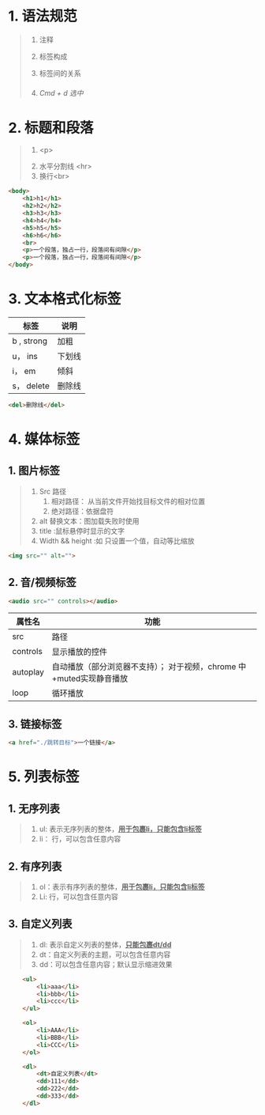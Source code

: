 # 1. 语法规范

> 1. 注释
>
> 2. 标签构成
>
> 3. 标签间的关系
>
> 4. ###### Cmd + d 选中

# 2. 标题和段落

> 1. \<p></p>
> 2. 水平分割线 \<hr>
> 3. 换行\<br>

```html
<body>
    <h1>h1</h1>
    <h2>h2</h2>
    <h3>h3</h3>
    <h4>h4</h4>
    <h5>h5</h5>
    <h6>h6</h6>
    <br>
    <p>一个段落，独占一行，段落间有间隙</p>
    <p>一个段落，独占一行，段落间有间隙</p>
</body>
```

# 3. 文本格式化标签

| 标签       | 说明   |
| ---------- | ------ |
| b , strong | 加粗   |
| u， ins    | 下划线 |
| i， em     | 倾斜   |
| s， delete | 删除线 |

```html
<del>删除线</del>
```



# 4. 媒体标签

## 1. 图片标签

> 1. Src 路径
>    1. 相对路径： 从当前文件开始找目标文件的相对位置
>    2. 绝对路径：依据盘符
> 2. alt 替换文本：图加载失败时使用
> 3. title :鼠标悬停时显示的文字
> 4. Width && height :如 只设置一个值，自动等比缩放

```html
<img src="" alt="">
```

## 2. 音/视频标签

```html
<audio src="" controls></audio>
```

| 属性名   | 功能                                                         |
| -------- | ------------------------------------------------------------ |
| src      | 路径                                                         |
| controls | 显示播放的控件                                               |
| autoplay | 自动播放（部分浏览器不支持）； 对于视频，chrome 中+muted实现静音播放 |
| loop     | 循环播放                                                     |

## 3. 链接标签

```html
<a href="./跳转目标">一个链接</a>
```

# 5. 列表标签

## 1. 无序列表

> 1. ul: 表示无序列表的整体，<u>**用于包裹li，只能包含li标签**</u>
> 2. li： 行，可以包含任意内容

## 2. 有序列表

> 1. ol：表示有序列表的整体，<u>**用于包裹li，只能包含li标签**</u>
> 2. Li: 行，可以包含任意内容

## 3. 自定义列表

> 1. dl: 表示自定义列表的整体，**<u>只能包裹dt/dd</u>**
> 2. dt：自定义列表的主题，可以包含任意内容
> 3. dd：可以包含任意内容；默认显示缩进效果

```html
	<ul>
        <li>aaa</li>
        <li>bbb</li>
        <li>ccc</li>
    </ul>

    <ol>
        <li>AAA</li>
        <li>BBB</li>
        <li>CCC</li>
    </ol>

    <dl>
        <dt>自定义列表</dt>
        <dd>111</dd>
        <dd>222</dd>
        <dd>333</dd>
    </dl>
```

